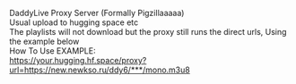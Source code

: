 DaddyLive Proxy Server (Formally Pigzillaaaaa)<br>
Usual upload to hugging space etc<br>
The playlists will not download but the proxy still runs the direct urls, Using the example below<br>
How To Use EXAMPLE:<br>https://your.hugging.hf.space/proxy?url=https://new.newkso.ru/ddy6/***/mono.m3u8
